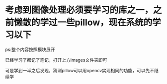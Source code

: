 # 考虑到图像处理必须要学习的库之一，之前懒散的学过一些pillow，现在系统的学习以下
ps:整个内容按照模块展开

已经学习了都记了笔记，打开上方images文件夹即可

可是学到一半之后发现，猜测pillow可以用opencv实现相同的功能，可以先不继续学
